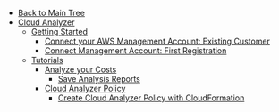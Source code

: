 <!-- Table of Contents -->

- <a href="/" class="sidebar-home"><i data-feather="arrow-left" class="sidebar-back-icon"></i>Back to Main Tree</a>
- [Cloud Analyzer](cloud-analyzer/)
  - [Getting Started](cloud-analyzer/getting-started/)
    - [Connect your AWS Management Account: Existing Customer](cloud-analyzer/getting-started/connect-your-aws-master-payer-account-existing-customer)
    - [Connect Management Account: First Registration](cloud-analyzer/getting-started/connect-master-payer-account-first-registration)
  - [Tutorials](cloud-analyzer/tutorials/)
    - [Analyze your Costs](cloud-analyzer/tutorials/analyze-your-costs)
      - [Save Analysis Reports](cloud-analyzer/tutorials/save-analysis-reports)
    - [Cloud Analyzer Policy](cloud-analyzer/tutorials/cloud-analyzer-policy/)
      - [Create Cloud Analyzer Policy with CloudFormation](cloud-analyzer/tutorials/cloud-analyzer-policy/create-cloud-analyzer-policy-with-cloudformation)
